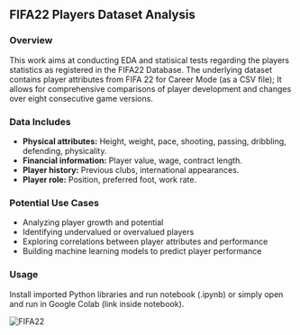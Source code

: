 ## FIFA22 Players Dataset Analysis

### Overview
This work aims at conducting EDA and statisical tests regarding the players statistics as registered in the FIFA22 Database.
The underlying dataset contains player attributes from FIFA 22 for Career Mode (as a CSV file); It allows for comprehensive comparisons of player development and changes over eight consecutive game versions.

### Data Includes
* **Physical attributes:** Height, weight, pace, shooting, passing, dribbling, defending, physicality.
* **Financial information:** Player value, wage, contract length.
* **Player history:** Previous clubs, international appearances.
* **Player role:** Position, preferred foot, work rate.

### Potential Use Cases
* Analyzing player growth and potential
* Identifying undervalued or overvalued players
* Exploring correlations between player attributes and performance
* Building machine learning models to predict player performance

### Usage
Install imported Python libraries and run notebook (.ipynb) or simply open and run in Google Colab (link inside notebook).

![FIFA22](https://github.com/username/roymatza/FIFA22_Dataset_Analysis/fifa22.jpeg)
